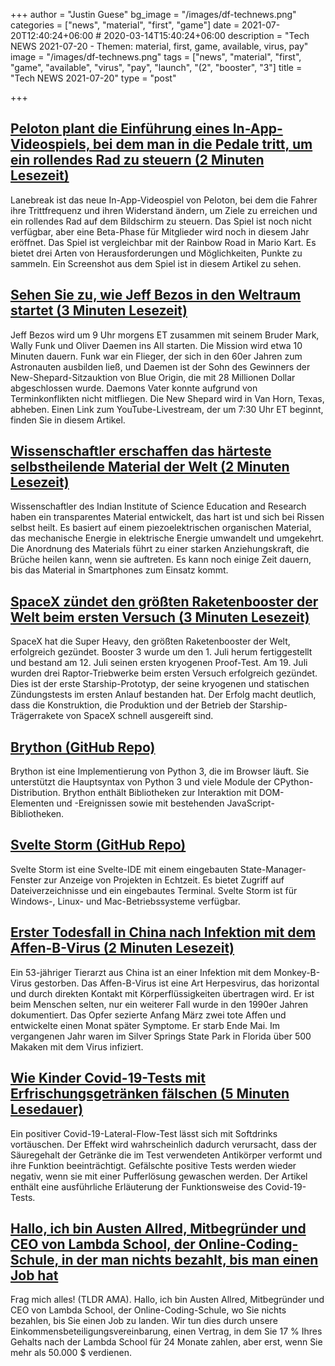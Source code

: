 +++
author = "Justin Guese"
bg_image = "/images/df-technews.png"
categories = ["news", "material", "first", "game"]
date = 2021-07-20T12:40:24+06:00 # 2020-03-14T15:40:24+06:00
description = "Tech NEWS 2021-07-20 - Themen: material, first, game, available, virus, pay"
image = "/images/df-technews.png"
tags = ["news", "material", "first", "game", "available", "virus", "pay", "launch", "(2", "booster", "3"]
title = "Tech NEWS 2021-07-20"
type = "post"

+++

## [Peloton plant die Einführung eines In-App-Videospiels, bei dem man in die Pedale tritt, um ein rollendes Rad zu steuern (2 Minuten Lesezeit)](https://www.theverge.com/2021/7/19/22580340/peloton-lanebreak-in-app-game-launch)

 Lanebreak ist das neue In-App-Videospiel von Peloton, bei dem die Fahrer ihre Trittfrequenz und ihren Widerstand ändern, um Ziele zu erreichen und ein rollendes Rad auf dem Bildschirm zu steuern. Das Spiel ist noch nicht verfügbar, aber eine Beta-Phase für Mitglieder wird noch in diesem Jahr eröffnet. Das Spiel ist vergleichbar mit der Rainbow Road in Mario Kart. Es bietet drei Arten von Herausforderungen und Möglichkeiten, Punkte zu sammeln. Ein Screenshot aus dem Spiel ist in diesem Artikel zu sehen.

## [Sehen Sie zu, wie Jeff Bezos in den Weltraum startet (3 Minuten Lesezeit)](https://www.theverge.com/2021/7/19/22580542/jeff-bezos-space-launch-live-stream-time-date-blue-origin-ns16-new-shepard)

 Jeff Bezos wird um 9 Uhr morgens ET zusammen mit seinem Bruder Mark, Wally Funk und Oliver Daemen ins All starten. Die Mission wird etwa 10 Minuten dauern. Funk war ein Flieger, der sich in den 60er Jahren zum Astronauten ausbilden ließ, und Daemen ist der Sohn des Gewinners der New-Shepard-Sitzauktion von Blue Origin, die mit 28 Millionen Dollar abgeschlossen wurde. Daemons Vater konnte aufgrund von Terminkonflikten nicht mitfliegen. Die New Shepard wird in Van Horn, Texas, abheben. Einen Link zum YouTube-Livestream, der um 7:30 Uhr ET beginnt, finden Sie in diesem Artikel.

## [Wissenschaftler erschaffen das härteste selbstheilende Material der Welt (2 Minuten Lesezeit)](https://interestingengineering.com/scientists-create-the-worlds-toughest-self-healing-material)

 Wissenschaftler des Indian Institute of Science Education and Research haben ein transparentes Material entwickelt, das hart ist und sich bei Rissen selbst heilt. Es basiert auf einem piezoelektrischen organischen Material, das mechanische Energie in elektrische Energie umwandelt und umgekehrt. Die Anordnung des Materials führt zu einer starken Anziehungskraft, die Brüche heilen kann, wenn sie auftreten. Es kann noch einige Zeit dauern, bis das Material in Smartphones zum Einsatz kommt.

## [SpaceX zündet den größten Raketenbooster der Welt beim ersten Versuch (3 Minuten Lesezeit)](https://www.teslarati.com/spacex-super-heavy-static-fire-success-first-try/)

 SpaceX hat die Super Heavy, den größten Raketenbooster der Welt, erfolgreich gezündet. Booster 3 wurde um den 1. Juli herum fertiggestellt und bestand am 12. Juli seinen ersten kryogenen Proof-Test. Am 19. Juli wurden drei Raptor-Triebwerke beim ersten Versuch erfolgreich gezündet. Dies ist der erste Starship-Prototyp, der seine kryogenen und statischen Zündungstests im ersten Anlauf bestanden hat. Der Erfolg macht deutlich, dass die Konstruktion, die Produktion und der Betrieb der Starship-Trägerrakete von SpaceX schnell ausgereift sind.

## [Brython (GitHub Repo)](https://github.com/brython-dev/brython)

 Brython ist eine Implementierung von Python 3, die im Browser läuft. Sie unterstützt die Hauptsyntax von Python 3 und viele Module der CPython-Distribution. Brython enthält Bibliotheken zur Interaktion mit DOM-Elementen und -Ereignissen sowie mit bestehenden JavaScript-Bibliotheken.

## [Svelte Storm (GitHub Repo)](https://github.com/oslabs-beta/SvelteStorm)

 Svelte Storm ist eine Svelte-IDE mit einem eingebauten State-Manager-Fenster zur Anzeige von Projekten in Echtzeit. Es bietet Zugriff auf Dateiverzeichnisse und ein eingebautes Terminal. Svelte Storm ist für Windows-, Linux- und Mac-Betriebssysteme verfügbar.

## [Erster Todesfall in China nach Infektion mit dem Affen-B-Virus (2 Minuten Lesezeit)](https://interestingengineering.com/first-death-reported-in-china-after-monkey-b-virus-infection)

 Ein 53-jähriger Tierarzt aus China ist an einer Infektion mit dem Monkey-B-Virus gestorben. Das Affen-B-Virus ist eine Art Herpesvirus, das horizontal und durch direkten Kontakt mit Körperflüssigkeiten übertragen wird. Er ist beim Menschen selten, nur ein weiterer Fall wurde in den 1990er Jahren dokumentiert. Das Opfer sezierte Anfang März zwei tote Affen und entwickelte einen Monat später Symptome. Er starb Ende Mai. Im vergangenen Jahr waren im Silver Springs State Park in Florida über 500 Makaken mit dem Virus infiziert.

## [Wie Kinder Covid-19-Tests mit Erfrischungsgetränken fälschen (5 Minuten Lesedauer)](https://www.bbc.com/future/article/20210705-how-children-are-spoofing-covid-19-tests-with-soft-drinks)

 Ein positiver Covid-19-Lateral-Flow-Test lässt sich mit Softdrinks vortäuschen. Der Effekt wird wahrscheinlich dadurch verursacht, dass der Säuregehalt der Getränke die im Test verwendeten Antikörper verformt und ihre Funktion beeinträchtigt. Gefälschte positive Tests werden wieder negativ, wenn sie mit einer Pufferlösung gewaschen werden. Der Artikel enthält eine ausführliche Erläuterung der Funktionsweise des Covid-19-Tests.

## [Hallo, ich bin Austen Allred, Mitbegründer und CEO von Lambda School, der Online-Coding-Schule, in der man nichts bezahlt, bis man einen Job hat](https://tldr.tech/ama/austen-allred/1/0100017ac3637c75-465bc72a-d957-429f-b28b-6f5ed4a10b60-000000/xveZt7ceRWEV13x_bLt07EAB1Xu14_0ZiwW6ufJRPCk=206)

 Frag mich alles! (TLDR AMA). Hallo, ich bin Austen Allred, Mitbegründer und CEO von Lambda School, der Online-Coding-Schule, wo Sie nichts bezahlen, bis Sie einen Job zu landen. Wir tun dies durch unsere Einkommensbeteiligungsvereinbarung, einen Vertrag, in dem Sie 17 % Ihres Gehalts nach der Lambda School für 24 Monate zahlen, aber erst, wenn Sie mehr als 50.000 $ verdienen.

